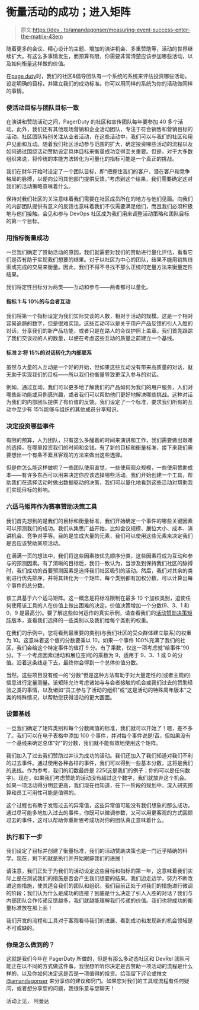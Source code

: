 # 衡量活动的成功；进入矩阵

> 原文:[https://dev . to/amandagonser/measuring-event-success-enter-the-matrix-43em](https://dev.to/amandagonser/measuring-event-success-entering-the-matrix-43em)

随着更多的会议、精心设计的主题、增加的演讲机会、多重赞助等，活动的世界继续扩大。有这么多事情发生，而预算有限，你需要非常清楚应该参加哪些活动，以及如何衡量这样做的价值。

在[page duty](https://www.pagerduty.com/)时，我们的社区&倡导团队有一个系统的系统来评估投资哪些活动，设定明确的目标，并建立我们的成功标准。你可以用同样的系统为你的活动做同样的事情。

### [](#align-event-goals-with-your-teams-goals)使活动目标与团队目标一致

在演讲和赞助活动之间，PagerDuty 的社区和宣传团队每年要参加 40 多个活动。此外，我们还有其他现场营销和企业活动团队，专注于符合销售和营销目标的活动。社区团队特别关注从业者活动，在这些活动中，我们可以与我们的社区和用户见面和互动。随着我们社区活动参与范围的扩大，确定投资哪些活动的流程以及如何通过围绕活动赞助设定具体目标来衡量成功变得至关重要。但是，对于大多数组织来说，将传统的本能方法转化为可量化的指标可能是一个真正的挑战。

我们在财年开始时设定了一个团队目标，即“把握住我们的客户、潜在客户和竞争格局的脉搏，以便向公司其他部门提供反馈。”考虑到这个结果，我们需要确定这对我们的活动策略意味着什么。

保持对我们社区的关注意味着我们需要在社区成员所在的地方与他们见面。向我们的内部团队提供有意义的反馈也意味着我们不仅需要满足他们，而且我们必须积极地与他们接触。会见和参与 DevOps 社区成为我们用来调整活动策略和团队目标的第一个目标。

### [](#measure-success-with-metrics)用指标衡量成功

一旦我们确定了赞助活动的原因，我们就需要对我们的赞助进行量化评估，看看它们是否有助于实现我们想要的结果。对于以社区为中心的团队，结果不能用销售线索或完成的交易来衡量。因此，我们不得不寻找不那么正统的定量方法来衡量定性结果。

我们将定性目标分为两类——互动和参与——两者都可以量化。

#### [](#metric-1-interact-with-10-of-conference-attendees)指标 1:与 10%的与会者互动

我们将第一个指标设定为我们实际交谈的人数，相对于活动的规模。这是一个相对容易追踪的数字，但是很难实现。这些互动可以是关于用户产品反馈的引人入胜的对话，分享我们的新产品功能，或者只是在路人的会议护照上盖章。我们首先跟踪了我们交谈过的人的数量，以便在考虑这些互动的质量之前建立一个基线。

#### [](#metric-2-convert-15-of-the-conversations-we-have-into-internal-connections)标准 2:将 15%的对话转化为内部联系

虽然与大量的人互动是一个好的开始，但如果这些互动没有带来高质量的对话，就无助于实现我们的目标——所以我们也衡量导致更深入参与的对话。

例如，通过互动，我们可以更多地了解我们的产品如何为我们的用户服务，人们对哪些新功能或用例感兴趣，或者我们可以帮助他们更好地解决哪些挑战。这种对话为我们的内部团队提供了有价值的反馈。我们设定了一个标准，要求我们所有的互动中至少有 15%能够与组织的其他成员分享知识。

### [](#determining-which-events-to-invest-in)决定投资哪些事件

有限的预算，人力团队，只有这么多醒着的时间来演讲和工作，我们需要做出艰难的选择，在哪里投资我们的时间和金钱。有了新的目标和衡量标准，接下来我们需要想出一个有条不紊且客观的方法来做出这些选择。

但是你怎么能这样做呢？一些团队使用直觉，一些使用观众规模，一些使用赞助成本——有许多东西可以用来决定你应该选择哪些活动。我们开始创建一个工具，帮助我们在选择活动时做出数据驱动的决策，我们可以量化地看到这些活动对帮助我们实现目标的影响。

### [](#six-sigma-matrix-as-an-event-sponsorship-decision-tool)六适马矩阵作为赛事赞助决策工具

我们首先想到的是我们的目标和衡量标准，我们开始确定一个事件的哪些关键因素可以预测我们的成功。我们从集思广益开始，比如会议规模、展位大小、成本、演讲机会、竞争对手等。目的是生成大量的元素，我们可以使用这些元素来决定我们是否应该赞助某项活动。

在满满一页的想法中，我们将这些因素按优先顺序分类，这些因素将成为互动和参与的预测因素。有了清晰的目标后，我们一致认为，当涉及到保持我们社区的脉搏时，我们成功的首要预测因素是选择我们社区吸引的活动。然后，我们对其余的类别进行优先排序，并将其转化为一个矩阵，每个类别都有加权分数，可以计算出每个事件的总分数。

该工具基于六个适马矩阵。这一概念是将标准限制在最多 10 个加权类别，迫使任何使用该工具的人在价值上做出困难的决定。价值决策增加一个分数(9、3、1 和 0，9 是最高分)。要了解这些如何运作的真实示例，请查看我们的[活动赞助决策矩阵](https://docs.google.com/spreadsheets/d/1Gg7bwanTpOCW4hDkEqkb0P2ke_F0LD8FZ-T6VxF3UDc/edit#gid=0)版本，查看我们选择的一些类别以及我们给每个类别的权重。

在我们的示例中，您将看到最重要的类别(与我们社区的受众群体建立联系)的权重为 10。这意味着这个值的分数要乘以 10。如果一个事件 100%充满了我们的社区，我们会给这个特定事件的值打 9 分。有了乘数，仅这一项考虑就“给事件”90 分。下一个考虑因素(活动和展位空间)的乘数为 9，适用于 9、3、1 或 0 的分值。沿着这条线走下去，最终你会得到一个总体价值分数。

当然，这些项目没有统一的“分数”但是这种方法有助于对大量定性的(或者主观的)信息进行定量测量。该矩阵允许考虑诸如与与会者接触的机会或我们过去的赞助经验之类的事情，以及诸如“员工参与了活动的组织”或“这是活动的特殊周年版本”之类的特殊情况，以帮助您获得活动的更大画面。

### [](#setting-a-baseline)设置基线

一旦我们确定了矩阵类别和每个分数阈值的标准，我们就可以开始了！嗯，差不多了。我们可以在电子表格中添加 100 个事件，并对每个事件说是/否，但如果没有一个基线来确定总体“好”的分数，我们就不能有效地使用这个矩阵。

我们加入了过去我们赞助过并认为成功的活动。我们还加入了我们知道对我们不利的过去事件。通过使用各种各样的事件，我们可以得到一些基本分数，这将是我们的底线。作为参考，我们的幻数最终是 225(这是我们的例子；你的可以是任何数字)。现在，如果我们考虑赞助的活动没有超过这个数字，我们就放弃这个机会。如果一项活动得分明显更高，我们现在也知道，在下一阶段的规划中，深入研究预算和员工可用性可能是值得的。

这个过程也有助于发现过去的异常值，这些异常值可能没有我们想象的那么成功。通过尽可能多地加入过去的事件，你既可以微调参数，又可以用更客观的方式回顾过去的事件，这可以帮助你重新思考成功对你的团队真正意味着什么。

### [](#execution-and-next-steps)执行和下一步

我们设定了目标并创建了衡量标准，我们的活动赞助决策也是一门近乎精确的科学。现在，剩下的就是执行并开始跟踪我们的进展！

请注意，我们正处于为我们的活动设定这些目标和指标的第一年，这意味着我们实际上是在测试我们的措施是否会产生我们想要的结果。我们边走边学，努力不断改进这些措施，使其适合我们的团队和组织。我们目前正处于对我们的措施进行微调的阶段；我们认为什么是成功的连接？到底是什么决定了引人入胜的对话？我们与内部团队合作传递反馈越多，我们就越能理解我们传递的价值。我们也将成功的衡量标准放在那上面！

我们开发的流程和工具对于客观看待我们的进展、看到成功和发现新的机会领域是不可或缺的。

### [](#how-are-you-doing-it)你是怎么做到的？

这就是我们今年在 PagerDuty 所做的，但是有那么多动态社区和 DevRel 团队可能正在以不同的方式做这件事。我很想听听你决定是否赞助一项活动的流程是什么样的，以及你如何决定这是否是一项值得的投资。给我留下评论或推文 [@amandagonser](https://twitter.com/amandagonser) 来分享你的建议和窍门。如果您对我们的工具或流程有任何疑问，或者想分享您的问题，我很乐意与您聊天！

活动上见，
阿曼达